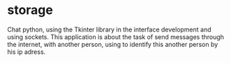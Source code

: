 # storage

Chat python, using the Tkinter library in the interface development and using sockets.
This application is about the task of send messages through the internet, with another person, using to identify this another person by his ip adress. 
